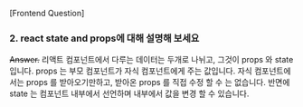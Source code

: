 [Frontend Question]

### 2. react state and props에 대해 설명해 보세요

~~Answer.~~
리액트 컴포넌트에서 다루는 데이터는 두개로 나뉘고, 그것이 props 와 state 입니다. props 는 부모 컴포넌트가 자식 컴포넌트에게 주는 값입니다. 자식 컴포넌트에서는 props 를 받아오기만하고, 받아온 props 를 직접 수정 할 수 는 없습니다. 반면에 state 는 컴포넌트 내부에서 선언하며 내부에서 값을 변경 할 수 있습니다.
